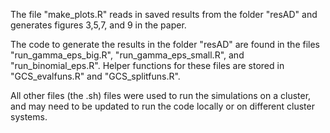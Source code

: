 The file "make_plots.R" reads in saved results from the folder "resAD" and generates figures 3,5,7, and 9 in the paper.

The code to generate the results in the folder "resAD" are found in the files "run_gamma_eps_big.R", "run_gamma_eps_small.R", and "run_binomial_eps.R". Helper functions for these files are stored in "GCS_evalfuns.R" and "GCS_splitfuns.R". 

All other files (the .sh) files were used to run the simulations on a cluster, and may need to be updated to run the code locally or on different cluster systems. 